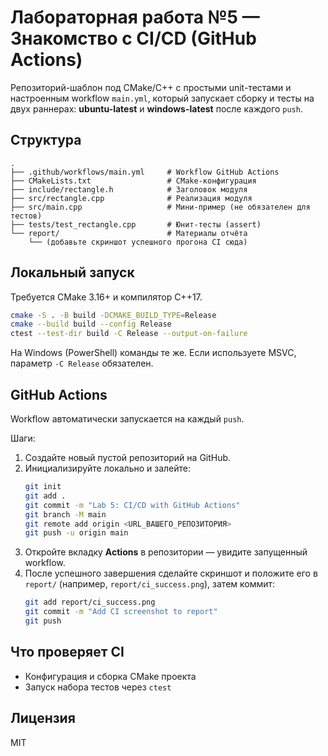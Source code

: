 # Лабораторная работа №5 — Знакомство с CI/CD (GitHub Actions)

Репозиторий-шаблон под CMake/C++ с простыми unit-тестами и настроенным workflow `main.yml`, 
который запускает сборку и тесты на двух раннерах: **ubuntu-latest** и **windows-latest** после каждого `push`.

## Структура
```text
.
├── .github/workflows/main.yml     # Workflow GitHub Actions
├── CMakeLists.txt                 # CMake-конфигурация
├── include/rectangle.h            # Заголовок модуля
├── src/rectangle.cpp              # Реализация модуля
├── src/main.cpp                   # Мини-пример (не обязателен для тестов)
├── tests/test_rectangle.cpp       # Юнит-тесты (assert)
└── report/                        # Материалы отчёта
    └── (добавьте скриншот успешного прогона CI сюда)
```

## Локальный запуск
Требуется CMake 3.16+ и компилятор C++17.
```bash
cmake -S . -B build -DCMAKE_BUILD_TYPE=Release
cmake --build build --config Release
ctest --test-dir build -C Release --output-on-failure
```
На Windows (PowerShell) команды те же. Если используете MSVC, параметр `-C Release` обязателен.

## GitHub Actions
Workflow автоматически запускается на каждый `push`.

Шаги:
1. Создайте новый пустой репозиторий на GitHub.
2. Инициализируйте локально и залейте:
   ```bash
   git init
   git add .
   git commit -m "Lab 5: CI/CD with GitHub Actions"
   git branch -M main
   git remote add origin <URL_ВАШЕГО_РЕПОЗИТОРИЯ>
   git push -u origin main
   ```
3. Откройте вкладку **Actions** в репозитории — увидите запущенный workflow.
4. После успешного завершения сделайте скриншот и положите его в `report/` (например, `report/ci_success.png`), затем коммит:
   ```bash
   git add report/ci_success.png
   git commit -m "Add CI screenshot to report"
   git push
   ```

## Что проверяет CI
- Конфигурация и сборка CMake проекта
- Запуск набора тестов через `ctest`

## Лицензия
MIT
